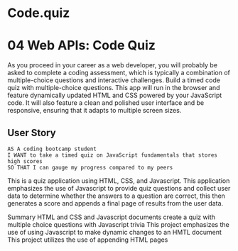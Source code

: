 # Code.quiz

# 04 Web APIs: Code Quiz

As you proceed in your career as a web developer, you will probably be asked to complete a coding assessment,
which is typically a combination of multiple-choice questions and interactive challenges. Build a timed code quiz with multiple-choice questions. 
This app will run in the browser and feature dynamically updated HTML and CSS powered by your JavaScript code.
It will also feature a clean and polished user interface and be responsive, ensuring that it adapts to multiple screen sizes.

## User Story

```
AS A coding bootcamp student
I WANT to take a timed quiz on JavaScript fundamentals that stores high scores
SO THAT I can gauge my progress compared to my peers
```

This is a quiz application using HTML, CSS, and Javascript. 
This application emphasizes the use of Javascript to provide quiz questions and
collect user data to determine whether the answers to a question are correct,
this then generates a score and appends a final page of results from the user data.

Summary
HTML and CSS and Javascript documents create a quiz with multiple choice questions with Javascript trivia
This project emphasizes the use of using Javascript to make dynamic changes to an HMTL document
This project utilizes the use of appending HTML pages

